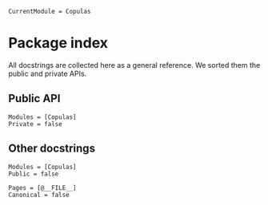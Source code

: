 ```@meta
CurrentModule = Copulas
```

# Package index

All docstrings are collected here as a general reference. We sorted them the public and private APIs. 

## Public API 
```@autodocs
Modules = [Copulas]
Private = false
```

## Other docstrings

```@autodocs
Modules = [Copulas]
Public = false
```

```@bibliography
Pages = [@__FILE__]
Canonical = false
```